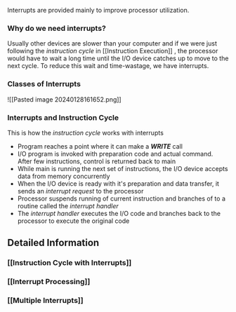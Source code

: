 Interrupts are provided mainly to improve processor utilization. 

### Why do we need interrupts? 
Usually other devices are slower than your computer and if we were just following the *instruction cycle*  in [[Instruction Execution]] , the processor would have to wait a long time until the I/O device catches up to move to the next cycle. To reduce this wait and time-wastage, we have interrupts. 

### Classes of Interrupts 

![[Pasted image 20240128161652.png]]

### Interrupts and Instruction Cycle 
This is how the *instruction cycle* works with interrupts 
- Program reaches a point where it can make a ***WRITE*** call 
- I/O program is invoked with preparation code and actual command. After few instructions, control is returned back to main 
- While main is running the next set of instructions, the I/O device accepts data from memory concurrently 
- When the I/O device is ready with it's preparation and data transfer, it sends an *interrupt request* to the processor 
- Processor suspends running of current instruction and branches of to a routine called the *interrupt handler*
- The *interrupt handler* executes the I/O code and branches back to the processor to execute the original code 

## Detailed Information
### [[Instruction Cycle with Interrupts]]

### [[Interrupt Processing]]

### [[Multiple Interrupts]]
